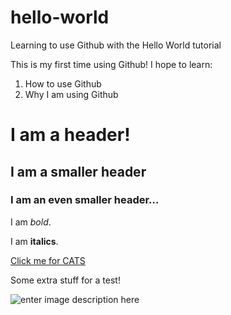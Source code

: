 # hello-world
Learning to use Github with the Hello World tutorial

This is my first time using Github! I hope to learn:

1. How to use Github 
2. Why I am using Github 

# I am a header!
## I am a smaller header
### I am an even smaller header... 

I am *bold*.

I am **italics**.

[Click me for CATS](http://www.lolcats.com/)


Some extra stuff for a test!

![enter image description here](https://pbs.twimg.com/profile_images/616542814319415296/McCTpH_E.jpg "grumpy cat")
